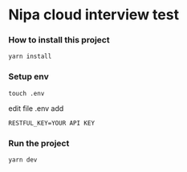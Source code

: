 # Nipa cloud interview test

### How to install this project

```
yarn install
```

### Setup env

```
touch .env
```

edit file .env add
```
RESTFUL_KEY=YOUR API KEY
```

### Run the project

```
yarn dev
```

